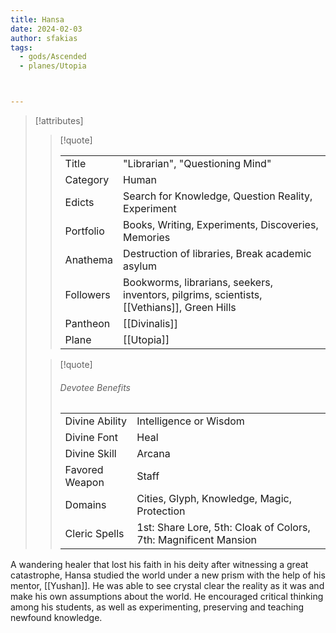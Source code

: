 ```yaml
---
title: Hansa
date: 2024-02-03
author: sfakias
tags:
  - gods/Ascended
  - planes/Utopia



---
```

> [!attributes]
> 
> > [!quote]
> >
> > | | |
> > | --- | --- |
> > | Title | "Librarian", "Questioning Mind" |
> > | Category | Human |
> > | Edicts | Search for Knowledge, Question Reality, Experiment |
> > | Portfolio | Books, Writing, Experiments, Discoveries, Memories |
> > | Anathema | Destruction of libraries, Break academic asylum |
> > | Followers | Bookworms, librarians, seekers, inventors, pilgrims, scientists, [[Vethians]], Green Hills |
> > | Pantheon | [[Divinalis]] |
> > | Plane | [[Utopia]] |
>
> > [!quote]
> > 
> > ###### Devotee Benefits
> > | | |
> > | --- | --- |
> > | Divine Ability | Intelligence or Wisdom |
> > | Divine Font | Heal |
> > | Divine Skill | Arcana |
> > | Favored Weapon | Staff |
> > | Domains | Cities, Glyph, Knowledge, Magic, Protection |
> > | Cleric Spells | 1st: Share Lore, 5th: Cloak of Colors, 7th: Magnificent Mansion |

A wandering healer that lost his faith in his deity after witnessing a great catastrophe, Hansa studied the world under a new prism with the help of his mentor, [[Yushan]]. He was able to see crystal clear the reality as it was and make his own assumptions about the world. He encouraged critical thinking among his students, as well as experimenting, preserving and teaching newfound knowledge.